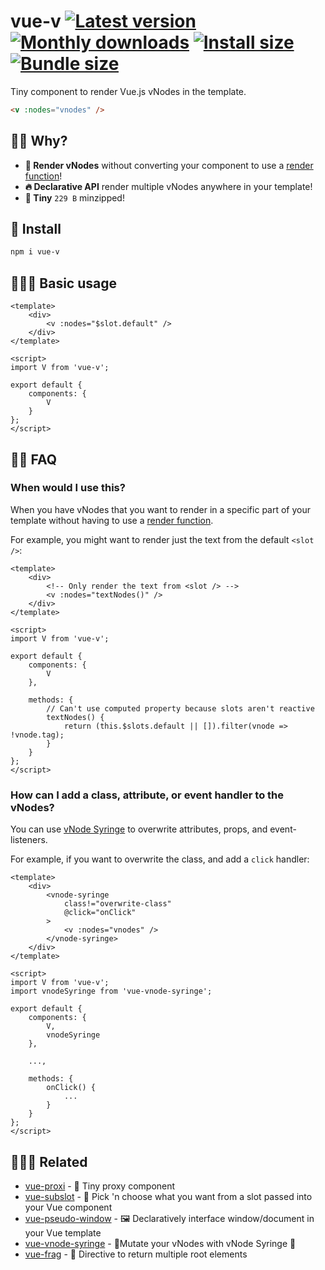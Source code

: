 # vue-v [![Latest version](https://badgen.net/npm/v/vue-v)](https://npm.im/vue-v) [![Monthly downloads](https://badgen.net/npm/dm/vue-v)](https://npm.im/vue-v) [![Install size](https://packagephobia.now.sh/badge?p=vue-v)](https://packagephobia.now.sh/result?p=vue-v) [![Bundle size](https://badgen.net/bundlephobia/minzip/vue-v)](https://bundlephobia.com/result?p=vue-v)

Tiny component to render Vue.js vNodes in the template.

```html
<v :nodes="vnodes" />
```

## 🙋‍♂️ Why?
- **🎩 Render vNodes** without converting your component to use a [render function](https://vuejs.org/v2/guide/render-function.html)!
- **🔥 Declarative API** render multiple vNodes anywhere in your template!
- **🐥 Tiny** `229 B` minzipped!

## 🚀 Install
```sh
npm i vue-v
```

## 👨🏻‍🏫 Basic usage

```vue
<template>
    <div>
        <v :nodes="$slot.default" />
    </div>
</template>

<script>
import V from 'vue-v';

export default {
    components: {
        V
    }
};
</script>
```

## 💁‍♀️ FAQ

### When would I use this?
When you have vNodes that you want to render in a specific part of your template without having to use a [render function](https://vuejs.org/v2/guide/render-function.html).

For example, you might want to render just the text from the default `<slot />`:

```vue
<template>
    <div>
        <!-- Only render the text from <slot /> -->
        <v :nodes="textNodes()" />
    </div>
</template>

<script>
import V from 'vue-v';

export default {
    components: {
        V
    },

    methods: {
        // Can't use computed property because slots aren't reactive
        textNodes() {
            return (this.$slots.default || []).filter(vnode => !vnode.tag);
        }
    }
};
</script>
```

### How can I add a class, attribute, or event handler to the vNodes?

You can use [vNode Syringe](https://github.com/privatenumber/vue-vnode-syringe) to overwrite attributes, props, and event-listeners.

For example, if you want to overwrite the class, and add a `click` handler:

```vue
<template>
    <div>
        <vnode-syringe
            class!="overwrite-class"
            @click="onClick"
        >
            <v :nodes="vnodes" />
        </vnode-syringe>
    </div>
</template>

<script>
import V from 'vue-v';
import vnodeSyringe from 'vue-vnode-syringe';

export default {
    components: {
        V,
        vnodeSyringe
    },

    ...,

    methods: {
        onClick() {
            ...
        }
    }
};
</script>
```

## 👨‍👩‍👧 Related
- [vue-proxi](https://github.com/privatenumber/vue-proxi) - 💠 Tiny proxy component
- [vue-subslot](https://github.com/privatenumber/vue-subslot) - 💍 Pick 'n choose what you want from a slot passed into your Vue component
- [vue-pseudo-window](https://github.com/privatenumber/vue-pseudo-window) - 🖼 Declaratively interface window/document in your Vue template
- [vue-vnode-syringe](https://github.com/privatenumber/vue-vnode-syringe) - 🧬Mutate your vNodes with vNode Syringe 💉
- [vue-frag](https://github.com/privatenumber/vue-frag) - 🤲 Directive to return multiple root elements
